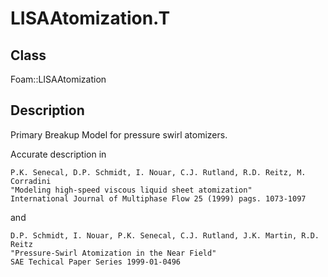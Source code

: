 # LISAAtomization.T 
## Class
Foam::LISAAtomization

## Description
Primary Breakup Model for pressure swirl atomizers.

Accurate description in
```
P.K. Senecal, D.P. Schmidt, I. Nouar, C.J. Rutland, R.D. Reitz, M. Corradini
"Modeling high-speed viscous liquid sheet atomization"
International Journal of Multiphase Flow 25 (1999) pags. 1073-1097
```

and

```
D.P. Schmidt, I. Nouar, P.K. Senecal, C.J. Rutland, J.K. Martin, R.D. Reitz
"Pressure-Swirl Atomization in the Near Field"
SAE Techical Paper Series 1999-01-0496
```


